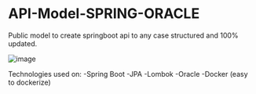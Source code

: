 # API-Model-SPRING-ORACLE

Public model to create springboot api to any case structured and 100% updated.

![image](https://github.com/M1GU3LBv/API-Model-SPRING-ORACLE/assets/60412364/6f6da268-2722-4560-b221-299f9e9c4961)


Technologies used on:
-Spring Boot
-JPA
-Lombok
-Oracle
-Docker (easy to dockerize)

